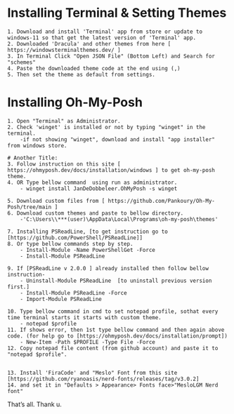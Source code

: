 # Installing Terminal & Setting Themes
	1. Download and install 'Terminal' app from store or update to windows-11 so that get the latest version of 'Terminal' app.
	2. Downloaded 'Dracula' and other themes from here [ https://windowsterminalthemes.dev/ ]
	3. In Terminal Click "Open JSON File" (Bottom Left) and Search for "schemes"
	4. Paste the downloaded theme code at the end using (,)
	5. Then set the theme as default from settings.


# Installing Oh-My-Posh
	1. Open "Terminal" as Administrator.
	2. Check 'winget' is installed or not by typing "winget" in the terminal.
		-if not showing "winget", download and install "app installer" from windows store.

	# Another Title:
	3. Follow instruction on this site [ https://ohmyposh.dev/docs/installation/windows ] to get oh-my-posh theme.
	4. OR Type bellow command  using run as administrator.
		- winget install JanDeDobbeleer.OhMyPosh -s winget

	5. Download custom files from [ https://github.com/Pankoury/Oh-My-Posh/tree/main ]
	6. Download custom themes and paste to bellow directory.
		-'C:\Users\\***(user)\AppData\Local\Programs\oh-my-posh\themes'

	7. Installing PSReadLine, [to get instruction go to [https://github.com/PowerShell/PSReadLine]]
	8. Or type bellow commands step by step.
		- Install-Module -Name PowerShellGet -Force
		- Install-Module PSReadLine

	9. If [PSReadLine v 2.0.0 ] already installed then follow bellow instruction-
		- Uninstall-Module PSReadLine  [to uninstall previous version first.]
		- Install-Module PSReadLine -Force
		- Import-Module PSReadLine

	10. Type bellow command in cmd to set notepad profile, sothat every time terminal starts it starts with custom theme.
		- notepad $profile
	11. If shows error, then 1st type bellow command and then again above code. (for help go to [https://ohmyposh.dev/docs/installation/prompt])
		- New-Item -Path $PROFILE -Type File -Force
	12. Copy notepad file content (from github account) and paste it to "notepad $profile".


	13. Install 'FiraCode' and "Meslo" Font from this site [https://github.com/ryanoasis/nerd-fonts/releases/tag/v3.0.2]
    14. and set it in "Defaults > Appearance> Fonts face>"MesloLGM Nerd font"

That’s all. Thank u.
